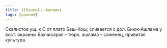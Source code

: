 ```yaml
---
title: ⦗[Кучук]⒯-Ашлама⦘
tags: [ороним]
---
```


Скалистое ущ. к С от плато Беш-Кош; сливается с дол. Биюк-Ашлама у вост. окраины
Бахчисарая – тюрк. ашлама – саженец, привитая культура.
